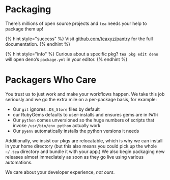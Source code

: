 # Packaging

There’s millions of open source projects and `tea` needs your help to package
them up!

{% hint style="success" %}
Visit [github.com/teaxyz/pantry] for the full documentation.
{% endhint %}

{% hint style="info" %}
Curious about a specific pkg? `tea pkg edit deno` will open deno’s
`package.yml` in your editor.
{% endhint %}

# Packagers Who Care

You trust us to just work and make your workflows happen.
We take this job seriously and we go the extra mile on a per-package basis,
for example:

* Our `git` ignores `.DS_Store` files by default
* our RubyGems defaults to user-installs and ensures gems are in `PATH`
* Our `python` comes unversioned so the huge numbers of scripts that invoke `/usr/bin/env python` actually work
* Our `pyenv` automatically installs the python versions it needs

Additionally, we insist our pkgs are relocatable, which is why we can install
in your home directory (but this also means you could pick up the whole
`~/.tea` directory and bundle it with your app.) We also begin packaging new releases almost immediately as soon as they go live using various automations.

We care about your developer experience, *not ours*.

[github.com/teaxyz/pantry]: https://github.com/teaxyz/pantry
